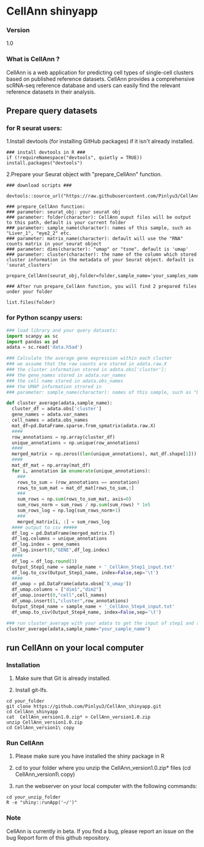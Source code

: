# CellAnn shinyapp

### Version 
1.0

### What is CellAnn ?

CellAnn is a web application for predicting cell types of single-cell clusters based on published reference datasets. CellAnn provides a comprehensive scRNA-seq reference database and users can easily find the relevant reference datasets in their analysis.


## Prepare query datasets 
### for R seurat users:
1.Install devtools (for installing GitHub packages) if it isn't already installed.
```{r}
### install devtools in R ###
if (!requireNamespace("devtools", quietly = TRUE)) install.packages("devtools")
```
2.Prepare your Seurat object with "prepare_CellAnn" function.

```{r}
### download scripts ###

devtools::source_url("https://raw.githubusercontent.com/Pinlyu3/CellAnn/main/prepare_CellAnn.R")

### prepare_CellAnn function:
### parameter: seurat_obj: your seurat obj
### parameter: folder(character): CellAnn ouput files will be output to this path, default is your current folder
### parameter: sample_name(character): names of this sample, such as "Liver_1", "eye2_2" etc.
### parameter: matrix_name(character): default will use the "RNA" counts matrix in your seurat object
### parameter: dims(character): "umap" or "tsne". default is 'umap'
### parameter: cluster(character): the name of the column which stored cluster information in the metadata of your Seurat object. default is 'seurat_clusters'

prepare_CellAnn(seurat_obj,folder=folder,sample_name='your_samples_name',matrix_name='RNA',dims='umap',cluster='seurat_clusters')

### After run prepare_CellAnn function, you will find 2 prepared files under your folder 

list.files(folder)
```

### for Python scanpy users:
```python
### load library and your query datasets: 
import scanpy as sc
import pandas as pd
adata = sc.read('data.h5ad')

### Calculate the average gene expression within each cluster
### we assume that the raw counts are stored in adata.raw.X
### the cluster information stored in adata.obs['cluster']: 
### the gene_names stored in adata.var_names
### the cell name stored in adata.obs_names
### the UMAP information strored in 
### parameter: sample_name(character): names of this sample, such as "Liver_1"

def cluster_average(adata,sample_name):
  cluster_df = adata.obs['cluster']
  gene_names = adata.var_names
  cell_names = adata.obs_names
  mat_df=pd.DataFrame.sparse.from_spmatrix(adata.raw.X)
  ####
  row_annotations = np.array(cluster_df)
  unique_annotations = np.unique(row_annotations)
  ####
  merged_matrix = np.zeros((len(unique_annotations), mat_df.shape[1]))
  ####
  mat_df_mat = np.array(mat_df)
  for i, annotation in enumerate(unique_annotations):
    ###
    rows_to_sum = (row_annotations == annotation)
    rows_to_sum_mat = mat_df_mat[rows_to_sum,:]
    ###
    sum_rows = np.sum(rows_to_sum_mat, axis=0)
    sum_rows_norm = sum_rows / np.sum(sum_rows) * 1e5
    sum_rows_log = np.log(sum_rows_norm+1)
    ###
    merged_matrix[i, :] = sum_rows_log
  #### output to csv #####
  df_log = pd.DataFrame(merged_matrix.T)
  df_log.columns = unique_annotations
  df_log.index = gene_names
  df_log.insert(0,"GENE",df_log.index)
  ####
  df_log = df_log.round(3)
  Output_Step1_name = sample_name + '_CellAnn_Step1_input.txt'
  df_log.to_csv(Output_Step1_name, index=False,sep='\t')
  ####
  df_umap = pd.DataFrame(adata.obsm['X_umap'])
  df_umap.columns = ["dim1","dim2"]
  df_umap.insert(0,"cell",cell_names)
  df_umap.insert(1,"cluster",row_annotations)
  Output_Step4_name = sample_name + '_CellAnn_Step4_input.txt'
  df_umap.to_csv(Output_Step4_name, index=False,sep='\t')

### run cluster_average with your adata to get the input of step1 and step4:
cluster_average(adata,sample_name="your_sample_name")

```
## run CellAnn on your local computer
### Installation 

1. Make sure that Git is already installed.

2. Install git-lfs.

```shell
cd your_folder
git clone https://github.com/Pinlyu3/CellAnn_shinyapp.git
cd CellAnn_shinyapp
cat  CellAnn_version1.0.zip* > CellAnn_version1.0.zip
unzip CellAnn_version1.0.zip
cd CellAnn_version1\ copy
```

### Run CellAnn 

1. Please make sure you have installed the shiny package in R

2. cd to your folder where you unzip the CellAnn_version1.0.zip* files (cd CellAnn_version1\ copy)

3. run the webserver on your local computer with the following commands:

```shell
cd your_unzip_folder
R -e "shiny::runApp('~/')"
```

### Note 
CellAnn is currently in beta. If you find a bug, please report an issue on the bug Report form of this github repository.
